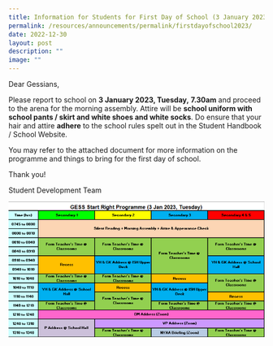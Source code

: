 ```yaml
---
title: Information for Students for First Day of School (3 January 2023)
permalink: /resources/announcements/permalink/firstdayofschool2023/
date: 2022-12-30
layout: post
description: ""
image: ""
---
```


Dear Gessians,

Please report to school on **3 January 2023, Tuesday,** **7.30am** and proceed to the arena for the morning assembly. Attire will be **school uniform with school pants / skirt and white shoes and white socks**. Do ensure that your hair and attire **adhere** to the school rules spelt out in the Student Handbook / School Website.

You may refer to the attached document for more information on the programme and things to bring for the first day of school.

Thank you!

Student Development Team

![](/images/First%20Day%20of%20School%202023%20Programme%20Outline.png)